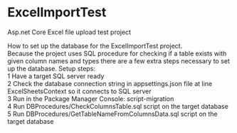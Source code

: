 # ExcelImportTest
Asp.net Core Excel file upload test project

How to set up the database for the ExcelImportTest project.<br/>
Because the project uses SQL procedure for checking if a table exists with given column names and types there are a few extra steps necessary to set up the database.
Setup steps:<br/>
1 Have a target SQL server ready<br/>
2 Check the database connection string in appsettings.json file at line ExcelSheetsContext so it connects to SQL server<br/>
3 Run in the Package Manager Console: script-migration<br/>
4 Run DBProcedures/CheckColumnsTable.sql script on the target database<br/>
5 Run DBProcedures/GetTableNameFromColumnsData.sql script on the target database<br/>
